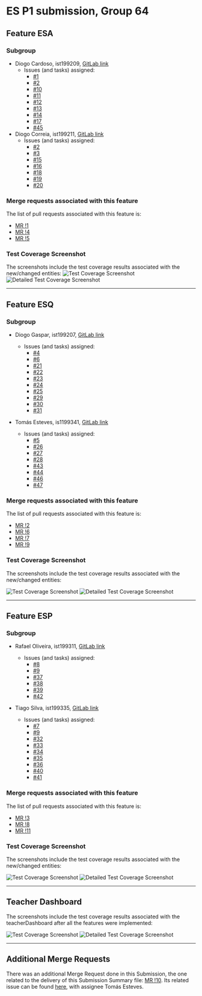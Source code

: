 # ES P1 submission, Group 64

## Feature ESA

### Subgroup

- Diogo Cardoso, ist199209, [GitLab link](https://gitlab.rnl.tecnico.ulisboa.pt/ist199209)
    + Issues (and tasks) assigned:
        - [#1](https://gitlab.rnl.tecnico.ulisboa.pt/es/es23-64/-/issues/1)
        - [#2](https://gitlab.rnl.tecnico.ulisboa.pt/es/es23-64/-/issues/2)
        - [#10](https://gitlab.rnl.tecnico.ulisboa.pt/es/es23-64/-/work_items/3949)
        - [#11](https://gitlab.rnl.tecnico.ulisboa.pt/es/es23-64/-/work_items/3950)
        - [#12](https://gitlab.rnl.tecnico.ulisboa.pt/es/es23-64/-/work_items/3951)
        - [#13](https://gitlab.rnl.tecnico.ulisboa.pt/es/es23-64/-/work_items/3952)
        - [#14](https://gitlab.rnl.tecnico.ulisboa.pt/es/es23-64/-/work_items/3953)
        - [#17](https://gitlab.rnl.tecnico.ulisboa.pt/es/es23-64/-/work_items/3961)
        - [#45](https://gitlab.rnl.tecnico.ulisboa.pt/es/es23-64/-/issues/45)
- Diogo Correia, ist199211, [GitLab link](https://gitlab.rnl.tecnico.ulisboa.pt/ist199211)
    + Issues (and tasks) assigned:
        - [#2](https://gitlab.rnl.tecnico.ulisboa.pt/es/es23-64/-/issues/2)
        - [#3](https://gitlab.rnl.tecnico.ulisboa.pt/es/es23-64/-/issues/3)
        - [#15](https://gitlab.rnl.tecnico.ulisboa.pt/es/es23-64/-/work_items/3959)
        - [#16](https://gitlab.rnl.tecnico.ulisboa.pt/es/es23-64/-/work_items/3960)
        - [#18](https://gitlab.rnl.tecnico.ulisboa.pt/es/es23-64/-/work_items/3962)
        - [#19](https://gitlab.rnl.tecnico.ulisboa.pt/es/es23-64/-/work_items/3963)
        - [#20](https://gitlab.rnl.tecnico.ulisboa.pt/es/es23-64/-/work_items/3964)

### Merge requests associated with this feature

The list of pull requests associated with this feature is:

- [MR !1](https://gitlab.rnl.tecnico.ulisboa.pt/es/es23-64/-/merge_requests/1)
- [MR !4](https://gitlab.rnl.tecnico.ulisboa.pt/es/es23-64/-/merge_requests/4)
- [MR !5](https://gitlab.rnl.tecnico.ulisboa.pt/es/es23-64/-/merge_requests/5)


### Test Coverage Screenshot

The screenshots include the test coverage results associated with the new/changed entities:
![Test Coverage Screenshot](assets/student_stats_coverage.png)
![Detailed Test Coverage Screenshot](assets/student_stats_coverage_detailed.png)

---

## Feature ESQ

### Subgroup

- Diogo Gaspar, ist199207, [GitLab link](https://gitlab.rnl.tecnico.ulisboa.pt/ist199207)
    + Issues (and tasks) assigned:
        - [#4](https://gitlab.rnl.tecnico.ulisboa.pt/es/es23-64/-/issues/4)
        - [#6](https://gitlab.rnl.tecnico.ulisboa.pt/es/es23-64/-/issues/6)
        - [#21](https://gitlab.rnl.tecnico.ulisboa.pt/es/es23-64/-/work_items/4444)
        - [#22](https://gitlab.rnl.tecnico.ulisboa.pt/es/es23-64/-/work_items/4445)
        - [#23](https://gitlab.rnl.tecnico.ulisboa.pt/es/es23-64/-/work_items/4446)
        - [#24](https://gitlab.rnl.tecnico.ulisboa.pt/es/es23-64/-/work_items/4448)
        - [#25](https://gitlab.rnl.tecnico.ulisboa.pt/es/es23-64/-/work_items/4449)
        - [#29](https://gitlab.rnl.tecnico.ulisboa.pt/es/es23-64/-/work_items/4589)
        - [#30](https://gitlab.rnl.tecnico.ulisboa.pt/es/es23-64/-/work_items/4590)
        - [#31](https://gitlab.rnl.tecnico.ulisboa.pt/es/es23-64/-/work_items/4591)

- Tomás Esteves, is1199341, [GitLab link](https://gitlab.rnl.tecnico.ulisboa.pt/ist199341)
    + Issues (and tasks) assigned:
        - [#5](https://gitlab.rnl.tecnico.ulisboa.pt/es/es23-64/-/issues/5)
        - [#26](https://gitlab.rnl.tecnico.ulisboa.pt/es/es23-64/-/work_items/4453)
        - [#27](https://gitlab.rnl.tecnico.ulisboa.pt/es/es23-64/-/work_items/4454)
        - [#28](https://gitlab.rnl.tecnico.ulisboa.pt/es/es23-64/-/work_items/4455)
        - [#43](https://gitlab.rnl.tecnico.ulisboa.pt/es/es23-64/-/issues/43)
        - [#44](https://gitlab.rnl.tecnico.ulisboa.pt/es/es23-64/-/issues/44)
        - [#46](https://gitlab.rnl.tecnico.ulisboa.pt/es/es23-64/-/issues/46)
        - [#47](https://gitlab.rnl.tecnico.ulisboa.pt/es/es23-64/-/issues/47)

### Merge requests associated with this feature

The list of pull requests associated with this feature is:

- [MR !2](https://gitlab.rnl.tecnico.ulisboa.pt/es/es23-64/-/merge_requests/2)
- [MR !6](https://gitlab.rnl.tecnico.ulisboa.pt/es/es23-64/-/merge_requests/6)
- [MR !7](https://gitlab.rnl.tecnico.ulisboa.pt/es/es23-64/-/merge_requests/7)
- [MR !9](https://gitlab.rnl.tecnico.ulisboa.pt/es/es23-64/-/merge_requests/9)


### Test Coverage Screenshot

The screenshots include the test coverage results associated with the new/changed entities:

![Test Coverage Screenshot](assets/quiz_stats_coverage.png)
![Detailed Test Coverage Screenshot](assets/quiz_stats_coverage_detailed.png)

---

## Feature ESP

### Subgroup
- Rafael Oliveira, ist199311, [GitLab link](https://gitlab.rnl.tecnico.ulisboa.pt/ist199311)
    + Issues (and tasks) assigned:
        - [#8](https://gitlab.rnl.tecnico.ulisboa.pt/es/es23-64/-/issues/8)
        - [#9](https://gitlab.rnl.tecnico.ulisboa.pt/es/es23-64/-/issues/9)
        - [#37](https://gitlab.rnl.tecnico.ulisboa.pt/es/es23-64/-/work_items/4923)
        - [#38](https://gitlab.rnl.tecnico.ulisboa.pt/es/es23-64/-/work_items/4924)
        - [#39](https://gitlab.rnl.tecnico.ulisboa.pt/es/es23-64/-/work_items/4926)
        - [#42](https://gitlab.rnl.tecnico.ulisboa.pt/es/es23-64/-/work_items/4931)

- Tiago Silva, ist199335, [GitLab link](https://gitlab.rnl.tecnico.ulisboa.pt/ist199335)
    + Issues (and tasks) assigned:
        - [#7](https://gitlab.rnl.tecnico.ulisboa.pt/es/es23-64/-/issues/7)
        - [#9](https://gitlab.rnl.tecnico.ulisboa.pt/es/es23-64/-/issues/9)
        - [#32](https://gitlab.rnl.tecnico.ulisboa.pt/es/es23-64/-/work_items/4914)
        - [#33](https://gitlab.rnl.tecnico.ulisboa.pt/es/es23-64/-/work_items/4915)
        - [#34](https://gitlab.rnl.tecnico.ulisboa.pt/es/es23-64/-/work_items/4917)
        - [#35](https://gitlab.rnl.tecnico.ulisboa.pt/es/es23-64/-/work_items/4918)
        - [#36](https://gitlab.rnl.tecnico.ulisboa.pt/es/es23-64/-/work_items/4919)
        - [#40](https://gitlab.rnl.tecnico.ulisboa.pt/es/es23-64/-/work_items/4929)
        - [#41](https://gitlab.rnl.tecnico.ulisboa.pt/es/es23-64/-/work_items/4930)

### Merge requests associated with this feature

The list of pull requests associated with this feature is:

- [MR !3](https://gitlab.rnl.tecnico.ulisboa.pt/es/es23-64/-/merge_requests/3)
- [MR !8](https://gitlab.rnl.tecnico.ulisboa.pt/es/es23-64/-/merge_requests/8)
- [MR !11](https://gitlab.rnl.tecnico.ulisboa.pt/es/es23-64/-/merge_requests/11)


### Test Coverage Screenshot

The screenshots include the test coverage results associated with the new/changed entities:

![Test Coverage Screenshot](assets/question_stats_coverage.png)
![Detailed Test Coverage Screenshot](assets/question_stats_coverage_detailed.png)

---

## Teacher Dashboard

The screenshots include the test coverage results associated with the teacherDashboard after all the features were implemented:

![Test Coverage Screenshot](assets/teacher_dashboard_coverage.png)
![Detailed Test Coverage Screenshot](assets/teacher_dashboard_coverage_detailed.png)

---

## Additional Merge Requests

There was an additional Merge Request done in this Submission, the one related to
the delivery of this Submission Summary file: [MR !10](https://gitlab.rnl.tecnico.ulisboa.pt/es/es23-64/-/merge_requests/10).
Its related issue can be found [here](https://gitlab.rnl.tecnico.ulisboa.pt/es/es23-64/-/issues/43), with
assignee Tomás Esteves.
